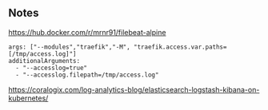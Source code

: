 ## Notes
https://hub.docker.com/r/mrnr91/filebeat-alpine

```
args: ["--modules","traefik","-M", "traefik.access.var.paths=[/tmp/access.log]"]
additionalArguments:
  - "--accesslog=true"
  - "--accesslog.filepath=/tmp/access.log"

```

https://coralogix.com/log-analytics-blog/elasticsearch-logstash-kibana-on-kubernetes/
